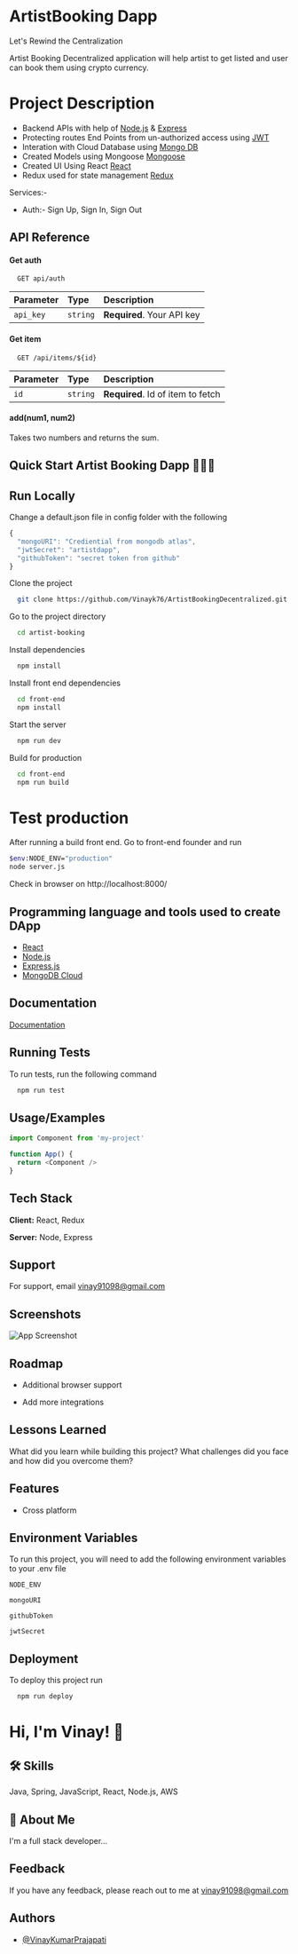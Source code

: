 
# ArtistBooking Dapp

Let's Rewind the Centralization 

Artist Booking Decentralized application will help artist to get listed and user can book them using crypto currency.

# Project Description 
* Backend APIs with help of [Node.js](https://nodejs.org/en/) & [Express](https://expressjs.com/)
* Protecting routes End Points from un-authorized access using [JWT](https://jwt.io/)
* Interation with Cloud Database using [Mongo DB](https://www.mongodb.com/cloud/atlas)
* Created Models using Mongoose [Mongoose](https://mongoosejs.com/)
* Created UI Using React [React](https://reactjs.org/)
* Redux used for state management [Redux](https://redux.js.org/)

Services:-

- Auth:- Sign Up, Sign In, Sign Out



## API Reference

#### Get auth

```http
  GET api/auth
```

| Parameter | Type     | Description                |
| :-------- | :------- | :------------------------- |
| `api_key` | `string` | **Required**. Your API key |

#### Get item

```http
  GET /api/items/${id}
```

| Parameter | Type     | Description                       |
| :-------- | :------- | :-------------------------------- |
| `id`      | `string` | **Required**. Id of item to fetch |

#### add(num1, num2)

Takes two numbers and returns the sum.

## Quick Start Artist Booking Dapp 🧑‍🎨🎨

## Run Locally

Change a default.json file in config folder with the following

```javascript
{
  "mongoURI": "Crediential from mongodb atlas",
  "jwtSecret": "artistdapp",
  "githubToken": "secret token from github"
}
```


Clone the project

```bash
  git clone https://github.com/Vinayk76/ArtistBookingDecentralized.git
```

Go to the project directory

```bash
  cd artist-booking
```

Install dependencies

```bash
  npm install
```

Install front end dependencies

```bash
  cd front-end
  npm install
```

Start the server

```bash
  npm run dev
```

Build for production

```bash
  cd front-end
  npm run build
```

# Test production

After running a build front end. Go to front-end founder and run 

```bash
$env:NODE_ENV="production"
node server.js
```

Check in browser on http://localhost:8000/


## Programming language and tools used to create DApp 

 - [React](https://reactjs.org/)
 - [Node.js](https://nodejs.org/)
 - [Express.js](https://expressjs.com/)
 - [MongoDB Cloud](https://www.mongodb.com/atlas/database)
 


## Documentation

[Documentation](https://linktodocumentation)


## Running Tests

To run tests, run the following command

```bash
  npm run test
```


## Usage/Examples

```javascript
import Component from 'my-project'

function App() {
  return <Component />
}
```


## Tech Stack

**Client:** React, Redux

**Server:** Node, Express


## Support

For support, email vinay91098@gmail.com


## Screenshots

![App Screenshot](https://via.placeholder.com/468x300?text=App+Screenshot+Here)


## Roadmap

- Additional browser support

- Add more integrations


## Lessons Learned

What did you learn while building this project? What challenges did you face and how did you overcome them?


## Features

- Cross platform


## Environment Variables

To run this project, you will need to add the following environment variables to your .env file

`NODE_ENV`

`mongoURI`

`githubToken`

`jwtSecret`


 


## Deployment

To deploy this project run

```bash
  npm run deploy
```



# Hi, I'm Vinay! 👋


## 🛠 Skills
Java, Spring, JavaScript, React, Node.js, AWS


## 🚀 About Me
I'm a full stack developer...


## Feedback

If you have any feedback, please reach out to me at vinay91098@gmail.com


## Authors

- [@VinayKumarPrajapati](https://github.com/VinayKumarPrajapati)


